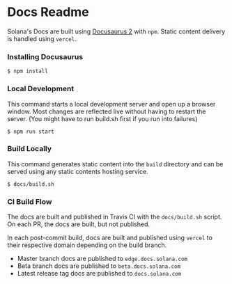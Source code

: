# Docs Readme

Solana's Docs are built using [Docusaurus 2](https://v2.docusaurus.io/) with `npm`.
Static content delivery is handled using `vercel`.

### Installing Docusaurus

```
$ npm install
```

### Local Development

This command starts a local development server and open up a browser window.
Most changes are reflected live without having to restart the server.
(You might have to run build.sh first if you run into failures)

```
$ npm run start
```

### Build Locally

This command generates static content into the `build` directory and can be
served using any static contents hosting service.

```
$ docs/build.sh
```

### CI Build Flow

The docs are built and published in Travis CI with the `docs/build.sh` script.
On each PR, the docs are built, but not published.

In each post-commit build, docs are built and published using `vercel` to their
respective domain depending on the build branch.

- Master branch docs are published to `edge.docs.solana.com`
- Beta branch docs are published to `beta.docs.solana.com`
- Latest release tag docs are published to `docs.solana.com`

